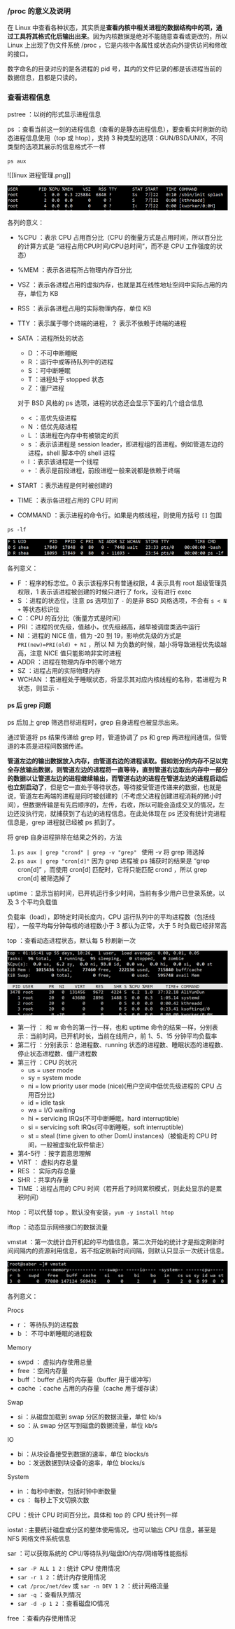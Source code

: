 ### /proc 的意义及说明

在 Linux 中查看各种状态，其实质是**查看内核中相关进程的数据结构中的项，通过工具将其格式化后输出出来**。因为内核数据是绝对不能随意查看或更改的，所以 Linux 上出现了伪文件系统 /proc ，它是内核中各属性或状态向外提供访问和修改的接口。

数字命名的目录对应的是各进程的 pid 号，其内的文件记录的都是该进程当前的数据信息，且都是只读的。

### 查看进程信息

pstree ：以树的形式显示进程信息

ps ：查看当前这一刻的进程信息（查看的是静态进程信息），要查看实时刷新的动态进程信息使用（top 或 htop），支持 3 种类型的选项：GUN/BSD/UNIX，不同类型的选项其展示的信息格式不一样

`ps aux`

![[linux 进程管理.png]]

![](Snipaste_2018-07-25_23-42-08.png)

各列的意义：

- %CPU ：表示 CPU 占用百分比（CPU 的衡量方式是占用时间，所以百分比的计算方式是 “进程占用CPU时间/CPU总时间”，而不是 CPU 工作强度的状态）

- %MEM ：表示各进程所占物理内存百分比

- VSZ ：表示各进程占用的虚拟内存，也就是其在线性地址空间中实际占用的内存，单位为 KB

- RSS ：表示各进程占用的实际物理内存，单位 KB

- TTY ：表示属于哪个终端的进程，？ 表示不依赖于终端的进程

- SATA ：进程所处的状态

  - D ：不可中断睡眠
  - R ：运行中或等待队列中的进程
  - S ：可中断睡眠
  - T ：进程处于 stopped 状态
  - Z ：僵尸进程

  对于 BSD 风格的 ps 选项，进程的状态还会显示下面的几个组合信息

  - < ：高优先级进程
  - N ：低优先级进程
  - L ：该进程在内存中有被锁定的页
  - s ：表示该进程是 session leader，即进程组的首进程。例如管道左边的进程，shell 脚本中的 shell 进程
  - l ：表示该进程是一个线程
  - `+` ：表示是前段进程，前段进程一般来说都是依赖于终端

- START ：表示进程是何时被创建的

- TIME ：表示各进程占用的 CPU 时间

- COMMAND ：表示进程的命令行。如果是内核线程，则使用方括号 `[]` 包围

`ps -lf`

![](Snipaste_2018-07-25_23-55-16.png)

各列意义：

- F ：程序的标志位。0 表示该程序只有普通权限，4 表示具有 root 超级管理员权限，1 表示该进程被创建的时候只进行了 fork，没有进行 exec
- S ：进程的状态位，注意 ps 选项加了 `-` 的是非 BSD 风格选项，不会有 `s < N +` 等状态标识位
- C ：CPU 的百分比（衡量方式是时间）
- PRI ：进程的优先级，值越小，优先级越高，越早被调度类选中运行
- NI ：进程的 NICE 值，值为 -20 到 19，影响优先级的方式是 `PRI(new)=PRI(old) + NI` ，所以 NI 为负数的时候，越小将导致进程优先级越高，注意 NICE 值只能影响非实时进程
- ADDR ：进程在物理内存中的哪个地方
- SZ ：进程占用的实际物理内存
- WCHAN ：若进程处于睡眠状态，将显示其对应内核线程的名称，若进程为 R 状态，则显示 `-`

#### ps 后 grep 问题

ps 后加上 grep 筛选目标进程时，grep 自身进程也被显示出来。

通过管道将 ps 结果传递给 grep 时，管道协调了 ps 和 grep 两进程间通信，但管道的本质是进程间数据传递。

**管道左边的输出数据放入内存，由管道右边的进程读取。假如划分的内存不足以完全存放输出数据，则管道左边的进程将一直等待，直到管道右边取出内存中一部分的数据以让管道左边的进程继续输出，而管道右边的进程在管道左边的进程启动后也立刻启动了**，但是它一直处于等待状态，等待接受管道传递来的数据，也就是说，管道左右两端的进程是同时被创建的（不考虑父进程创建进程消耗的微小时间），但数据传输是有先后顺序的，左传，右收，所以可能会造成交叉的情况，左边还没执行完，就捕获到了右边的进程信息。在此处体现在 ps 还没有统计完进程信息是，grep 进程就已经被 ps 抓到了。

将 grep 自身进程排除在结果之外的，方法

1. `ps aux | grep "crond" | grep -v "grep" ` 使用 -v 将 grep 筛选掉
2. `ps aux | grep "cron[d]"` 因为 grep 进程被 ps 捕获时的结果是 “grep cron[d]” ，而使用 cron[d] 匹配时，它将只能匹配 crond ，所以 grep cron[d] 被筛选掉了

uptime ：显示当前时间，已开机运行多少时间，当前有多少用户已登录系统，以及 3 个平均负载值

负载率（load），即特定时间长度内，CPU 运行队列中的平均进程数（包括线程），一般平均每分钟每核的进程数小于 3 都认为正常，大于 5 时负载已经非常高

top ：查看动态进程状态，默认每 5 秒刷新一次

![](Snipaste_2018-07-26_01-16-55.png)

- 第一行 ： 和 w 命令的第一行一样，也和 uptime 命令的结果一样，分别表示：当前时间，已开机时长，当前在线用户，前 1、5、15 分钟平均负载率
- 第二行 ：分别表示：总进程数、running 状态的进程数、睡眠状态的进程数、停止状态进程数、僵尸进程数
- 第三行 ：CPU 的状况
  - us = user mode
  - sy = system mode
  - ni = low priority user mode (nice)(用户空间中低优先级进程的 CPU 占用百分比)
  - id = idle task
  - wa = I/O waiting
  - hi = servicing IRQs(不可中断睡眠，hard interruptible)
  - si = servicing soft IRQs(可中断睡眠，soft interruptible)
  - st = steal (time given to other DomU instances)（被偷走的 CPU 时间，一般被虚拟化软件偷走）
- 第4-5行 ：按字面意思理解
- VIRT ： 虚拟内存总量
- RES ： 实际内存总量
- SHR ：共享内存量
- TIME ：进程占用的 CPU 时间（若开启了时间累积模式，则此处显示的是累积时间）

htop ：可以代替 top 。默认没有安装，`yum -y install htop`

iftop ：动态显示网络接口的数据流量

vmstat ：第一次统计自开机起的平均值信息，第二次开始的统计才是指定刷新时间间隔内的资源利用信息，若不指定刷新时间间隔，则默认只显示一次统计信息。

![](Snipaste_2018-07-26_01-30-37.png)

各列意义：

Procs

- r ： 等待队列的进程数
- b ： 不可中断睡眠的进程数

Memory

- swpd ： 虚拟内存使用总量
- free ：空闲内存量
- buff ：buffer 占用的内存量（buffer 用于缓冲写）
- cache ：cache 占用的内存量（cache 用于缓存读）

Swap

- si ：从磁盘加载到 swap 分区的数据流量，单位 kb/s
- so ：从 swap 分区写到磁盘的数据流量，单位 kb/s

IO

- bi ：从块设备接受到数据的速率，单位 blocks/s
- bo ：发送数据到块设备的速率，单位 blocks/s

System

- in ：每秒中断数，包括时钟中断数量
- cs ： 每秒上下文切换次数

CPU ：统计 CPU 时间百分比，具体和 top 的 CPU 统计列一样

iostat : 主要统计磁盘或分区的整体使用情况，也可以输出 CPU 信息，甚至是 NFS 网络文件系统信息

sar ：可以获取系统的 CPU/等待队列/磁盘IO/内存/网络等性能指标

- `sar -P ALL 1 2` : 统计 CPU 使用情况
- `sar -r 1 2` ：统计内存使用情况
- `cat /proc/net/dev` 或 `sar -n DEV 1 2` ：统计网络流量
- `sar -q` ：查看队列情况
- `sar -d -p 1 2` ：查看磁盘IO情况

free ：查看内存使用情况